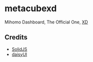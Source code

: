 # metacubexd


Mihomo Dashboard, The Official One, [XD](https://codeload.github.com/d2184/xd/zip/refs/heads/gh-pages)

## Credits

- [SolidJS](https://github.com/solidjs/solid)
- [daisyUI](https://github.com/saadeghi/daisyui)
